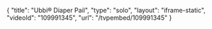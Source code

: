 {
    "title": "Ubbi&reg; Diaper Pail",
    "type": "solo",
    "layout": "iframe-static",
    "videoId": "109991345",
    "url": "\/tvpembed\/109991345"
}